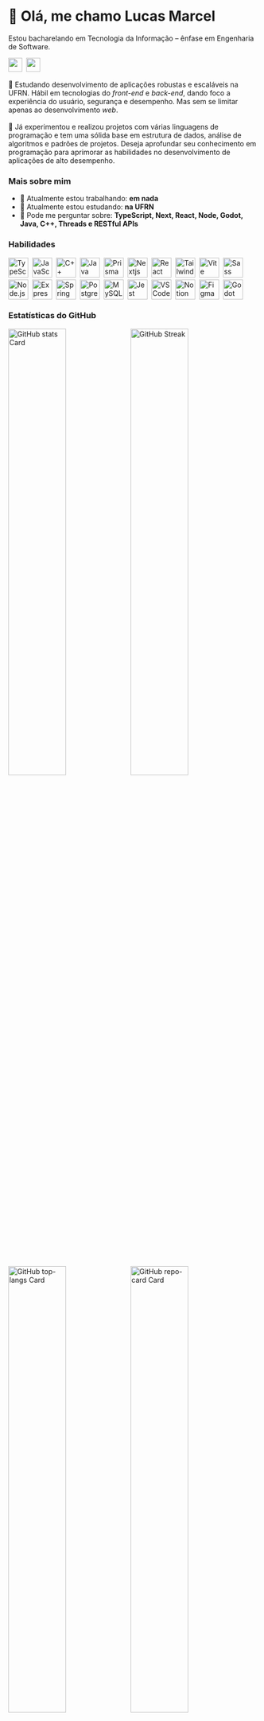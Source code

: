 <div id="toc">
  <ul align="left" style="list-style: none">
    <summary>
      <h1>
        👋 Olá, me chamo Lucas Marcel
      </h1>
      <p>
        Estou bacharelando em Tecnologia da Informação – ênfase em Engenharia de Software.
      </p>
    </summary>
  </ul>
</div>

<p align="left">
  <a href="mailto:lmgh1312@gmail.com" target="_blank" rel="noopener noreferrer"><img src="https://img.shields.io/badge/Gmail-EA4335?style=for-the-badge&logoColor=white" height="28" style="margin-right: 4px"></a>
  <a href="https://www.linkedin.com/in/l-marcel" target="_blank" rel="noopener noreferrer"><img src="https://img.shields.io/badge/LinkedIn-0077B5?style=for-the-badge&logoColor=white" height="28" style="margin-right: 4px"></a>
</p>

<p align="left">📖 Estudando desenvolvimento de aplicações robustas e escaláveis na UFRN. Hábil em tecnologias do <i>front-end</i> e <i>back-end</i>, dando foco a experiência do usuário, segurança e desempenho. Mas sem se limitar apenas ao desenvolvimento <i>web</i>.
</br>
</br>
🚀 Já experimentou e realizou projetos com várias linguagens de programação e tem uma sólida base em estrutura de dados, análise de algoritmos e padrões de projetos. Deseja aprofundar seu conhecimento em programação para aprimorar as habilidades no desenvolvimento de aplicações de alto desempenho.
</p>

**<h3 align="left">Mais sobre mim</h3>**

- 💼 Atualmente estou trabalhando: **em nada**
- 🌱 Atualmente estou estudando: **na UFRN**
- 💬 Pode me perguntar sobre: **TypeScript, Next, React, Node, Godot, Java, C++, Threads e RESTful APIs**
<!-- - 📂 Portfolio: **<a href="https://l-marcel.vercel.app" target="_blank">https://l-marcel.vercel.app</a>** -->

 **<h3 align="left">Habilidades</h3>**

<div style="display: flex; flex-wrap: wrap; gap: 4px; justify-content: left;"><img src="https://skillicons.dev/icons?i=typescript" height="40" alt="TypeScript" style="margin-right: 4px"> <img src="https://skillicons.dev/icons?i=javascript" height="40" alt="JavaScript" style="margin-right: 4px"> <img src="https://skillicons.dev/icons?i=cpp" height="40" alt="C++" style="margin-right: 4px"> <img src="https://skillicons.dev/icons?i=java" height="40" alt="Java" style="margin-right: 4px"> <img src="https://skillicons.dev/icons?i=prisma" height="40" alt="Prisma" style="margin-right: 4px"> <img src="https://skillicons.dev/icons?i=nextjs" height="40" alt="Nextjs" style="margin-right: 4px"> <img src="https://skillicons.dev/icons?i=react" height="40" alt="React" style="margin-right: 4px"> <img src="https://skillicons.dev/icons?i=tailwind" height="40" alt="Tailwind CSS" style="margin-right: 4px"> <img src="https://skillicons.dev/icons?i=vite" height="40" alt="Vite" style="margin-right: 4px"> <img src="https://skillicons.dev/icons?i=sass" height="40" alt="Sass" style="margin-right: 4px"> <img src="https://skillicons.dev/icons?i=nodejs" height="40" alt="Node.js" style="margin-right: 4px"> <img src="https://skillicons.dev/icons?i=express" height="40" alt="Express" style="margin-right: 4px"> <img src="https://skillicons.dev/icons?i=spring" height="40" alt="Spring" style="margin-right: 4px"> <img src="https://skillicons.dev/icons?i=postgresql" height="40" alt="PostgreSQL" style="margin-right: 4px"> <img src="https://skillicons.dev/icons?i=mysql" height="40" alt="MySQL" style="margin-right: 4px"> <img src="https://skillicons.dev/icons?i=jest" height="40" alt="Jest" style="margin-right: 4px"> <img src="https://skillicons.dev/icons?i=vscode" height="40" alt="VSCode" style="margin-right: 4px"> <img src="https://skillicons.dev/icons?i=notion" height="40" alt="Notion" style="margin-right: 4px"> <img src="https://skillicons.dev/icons?i=figma" height="40" alt="Figma" style="margin-right: 4px"> <img src="https://skillicons.dev/icons?i=godot" height="40" alt="Godot" style="margin-right: 4px"></div>

**<h3 align="left">Estatísticas do GitHub</h3>**

<p align="left">
  <img width="48%" src="https://github-readme-stats.vercel.app/api?username=l-marcel&theme=react&hide_title=false&hide_rank=false&show_icons=false&include_all_commits=false&locale=pt-br&count_private=true&line_height=23" alt="GitHub stats Card" />
  <img width="48%" src="https://github-readme-streak-stats-eight.vercel.app?user=l-marcel&theme=react&locale=pt_BR" alt="GitHub Streak" />
</p>

<p align="left">
  <img width="48%" src="https://github-readme-stats.vercel.app/api/top-langs?username=l-marcel&theme=react&hide_title=false&layout=compact&langs_count=6&hide_progress=false&card_width=400&locale=pt-br" alt="GitHub top-langs Card" />
  <a href="https://github.com/L-Marcel/find.it" target="_blank" rel="noopener noreferrer">
  <img width="48%" src="https://github-readme-stats.vercel.app/api/pin/?username=l-marcel&repo=find.it&theme=react&cache_seconds=2000&border_radius=4&show_owner=false" alt="GitHub repo-card Card" />
  </a>
</p>

